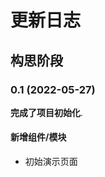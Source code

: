 # 更新日志

## 构思阶段
<!-- echo `date +%Y-%m-%d` -->
### 0.1 (2022-05-27)

**完成了项目初始化**.

#### 新增组件/模块

* 初始演示页面
